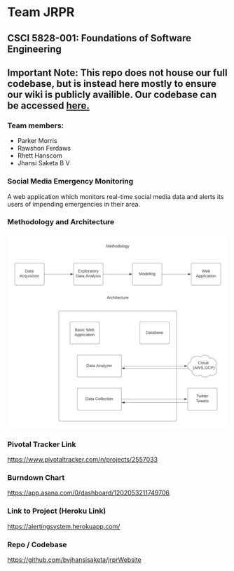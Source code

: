 # Team JRPR
## CSCI 5828-001: Foundations of Software Engineering

## Important Note: This repo does not house our full codebase, but is instead here mostly to ensure our wiki is publicly availible. Our codebase can be accessed [here.](https://github.com/bvjhansisaketa/jrprWebsite)


### Team members:
* Parker Morris 
* Rawshon Ferdaws
* Rhett Hanscom 
* Jhansi Saketa B V 
### Social Media Emergency Monitoring
A web application which monitors real-time social media data and alerts its users of impending emergencies in their area.
### Methodology and Architecture
![image](AlertingSystemDiag.png)
### Pivotal Tracker Link
https://www.pivotaltracker.com/n/projects/2557033
### Burndown Chart
https://app.asana.com/0/dashboard/1202053211749706
### Link to Project (Heroku Link)
https://alertingsystem.herokuapp.com/
### Repo / Codebase
https://github.com/bvjhansisaketa/jrprWebsite
